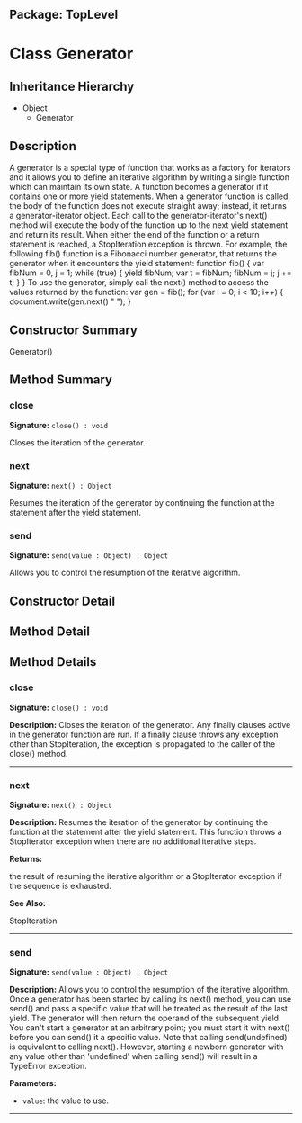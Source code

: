 ## Package: TopLevel

# Class Generator

## Inheritance Hierarchy

- Object
  - Generator

## Description

A generator is a special type of function that works as a factory for iterators and it allows you to define an iterative algorithm by writing a single function which can maintain its own state. A function becomes a generator if it contains one or more yield statements. When a generator function is called, the body of the function does not execute straight away; instead, it returns a generator-iterator object. Each call to the generator-iterator's next() method will execute the body of the function up to the next yield statement and return its result. When either the end of the function or a return statement is reached, a StopIteration exception is thrown. For example, the following fib() function is a Fibonacci number generator, that returns the generator when it encounters the yield statement: function fib() { var fibNum = 0, j = 1; while (true) { yield fibNum; var t = fibNum; fibNum = j; j += t; } } To use the generator, simply call the next() method to access the values returned by the function: var gen = fib(); for (var i = 0; i < 10; i++) { document.write(gen.next() " "); }

## Constructor Summary

Generator()

## Method Summary

### close

**Signature:** `close() : void`

Closes the iteration of the generator.

### next

**Signature:** `next() : Object`

Resumes the iteration of the generator by continuing the function at the statement after the yield statement.

### send

**Signature:** `send(value : Object) : Object`

Allows you to control the resumption of the iterative algorithm.

## Constructor Detail

## Method Detail

## Method Details

### close

**Signature:** `close() : void`

**Description:** Closes the iteration of the generator. Any finally clauses active in the generator function are run. If a finally clause throws any exception other than StopIteration, the exception is propagated to the caller of the close() method.

---

### next

**Signature:** `next() : Object`

**Description:** Resumes the iteration of the generator by continuing the function at the statement after the yield statement. This function throws a StopIterator exception when there are no additional iterative steps.

**Returns:**

the result of resuming the iterative algorithm or a StopIterator exception if the sequence is exhausted.

**See Also:**

StopIteration

---

### send

**Signature:** `send(value : Object) : Object`

**Description:** Allows you to control the resumption of the iterative algorithm. Once a generator has been started by calling its next() method, you can use send() and pass a specific value that will be treated as the result of the last yield. The generator will then return the operand of the subsequent yield. You can't start a generator at an arbitrary point; you must start it with next() before you can send() it a specific value. Note that calling send(undefined) is equivalent to calling next(). However, starting a newborn generator with any value other than 'undefined' when calling send() will result in a TypeError exception.

**Parameters:**

- `value`: the value to use.

---